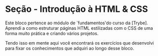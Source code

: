 # Seção - Introdução à HTML & CSS 

Este bloco pertence ao módulo de ´fundamentos'do curso da [Trybe]. Aprendi a como estruturar páginas HTML estilizadas com o CSS de uma forma muito prática e criando vários projetos.

Tendo isso em mente aqui você encontrará os exercícios que desenvolvi para fixar os conhecimentos que adquiri ao longo desse bloco.
